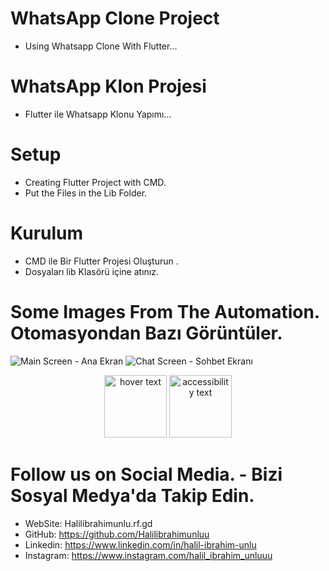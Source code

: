 # WhatsApp Clone Project
* Using Whatsapp Clone With Flutter...

# WhatsApp Klon Projesi
* Flutter ile Whatsapp Klonu Yapımı...

# Setup
* Creating Flutter Project with CMD.
* Put the Files in the Lib Folder.

# Kurulum
* CMD ile Bir Flutter Projesi Oluşturun .
* Dosyaları lib Klasörü içine atınız.

# Some Images From The Automation. Otomasyondan Bazı Görüntüler.

![Main Screen - Ana Ekran]()
![Chat Screen - Sohbet Ekranı]()

<p align="center">
  <img src="https://media-exp1.licdn.com/dms/image/C4E22AQF3geQ9nTNSlA/feedshare-shrink_2048_1536/0/1648638625288?e=1664409600&v=beta&t=DcS31rV4RCgj3395dhB598jx2eiv2G-7psMPcmoBAXk" width="100" title="hover text">
  <img src="https://media-exp1.licdn.com/dms/image/C4E22AQE0KQcYsxXY4A/feedshare-shrink_800/0/1648638625013?e=1664409600&v=beta&t=Xxls5LYWiP81w0CSSYoupcl0Cz576tCm9wsRdbSWQno" width="100" alt="accessibility text">
</p>

# Follow us on Social Media. - Bizi Sosyal Medya'da Takip Edin.
* WebSite: Halilibrahimunlu.rf.gd
* GitHub: https://github.com/Halilibrahimunluu
* Linkedin: https://www.linkedin.com/in/halil-ibrahim-unlu
* Instagram: https://www.instagram.com/halil_ibrahim_unluuu
